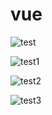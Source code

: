 # vue
![test](https://github.com/user-attachments/assets/375504ff-2b6a-4c33-8e32-9578d94befe9)


![test1](https://github.com/user-attachments/assets/4ebc6d4c-f6ec-43e3-ab5a-cb12562c9ca4)


![test2](https://github.com/user-attachments/assets/ee4db3b9-44e8-41b0-a417-15cff33e4860)


![test3](https://github.com/user-attachments/assets/905e0fbb-6a2c-491c-909c-692e00ced0ce)
